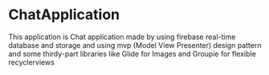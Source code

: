 # ChatApplication
This application is Chat application made by using firebase real-time database and storage
and using mvp (Model View Presenter) design pattern and some thirdy-part libraries like Glide for Images and Groupie for flexible recyclerviews
